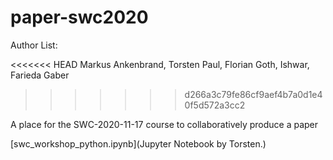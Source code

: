 # paper-swc2020

Author List:

<<<<<<< HEAD Markus Ankenbrand, Torsten Paul, Florian Goth, Ishwar, Farieda Gaber
>>>>>>> d266a3c79fe86cf9aef4b7a0d1e40f5d572a3cc2

A place for the SWC-2020-11-17 course to collaboratively produce a paper

[swc_workshop_python.ipynb](Jupyter Notebook by Torsten.)

